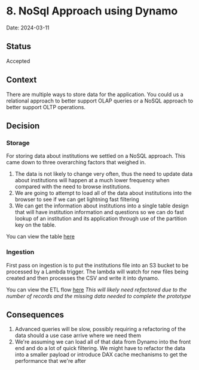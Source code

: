 # 8. NoSql Approach using Dynamo

Date: 2024-03-11

## Status

Accepted

## Context

There are multiple ways to store data for the application. You could us a relational approach to better support OLAP queries or a NoSQL approach to better support OLTP operations.

## Decision

### Storage

For storing data about institutions we settled on a NoSQL approach. This came down to three overarching factors that weighed in.

1. The data is not likely to change very often, thus the need to update data about institutions will happen at a much lower frequency when compared with the need to browse institutions.
2. We are going to attempt to load all of the data about institutions into the browser to see if we can get lightning fast filtering
3. We can get the information about institutions into a single table design that will have institution information and questions so we can do fast lookup of an institution and its application through use of the partition key on the table.

You can view the table [here](../diagrams/institutions-single-table-design.png)

### Ingestion

First pass on ingestion is to put the institutions file into an S3 bucket to be processed by a Lambda trigger. The lambda will watch for new files being created and then processes the CSV and write it into dynamo.

You can view the ETL flow [here](../diagrams/etl-flow-data-ingestion.png
)
_This will likely need refactored due to the number of records and the missing data needed to complete the prototype_

## Consequences

1. Advanced queries will be slow, possibly requiring a refactoring of the data should a use case arrive where we need them
2. We're assuming we can load all of that data from Dynamo into the front end and do a lot of quick filtering. We might have to refactor the data into a smaller payload or introduce DAX cache mechanisms to get the performance that we're after 
